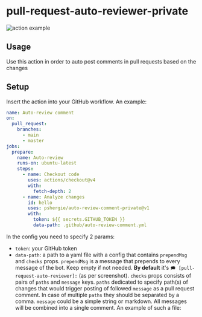 # pull-request-auto-reviewer-private

![action example](https://raw.githubusercontent.com/pshergie/pull-request-auto-reviewer/main/img/example.jpg)

## Usage

Use this action in order to auto post comments in pull requests based on the changes

## Setup

Insert the action into your GitHub workflow. An example:

```yml
name: Auto-review comment
on:
  pull_request:
    branches:
      - main
      - master
jobs:
  prepare:
    name: Auto-review
    runs-on: ubuntu-latest
    steps:
      - name: Checkout code
        uses: actions/checkout@v4
        with:
          fetch-depth: 2
      - name: Analyze changes
        id: hello
        uses: pshergie/auto-review-comment-private@v1
        with:
          token: ${{ secrets.GITHUB_TOKEN }}
          data-path: .github/auto-review-comment.yml
```

In the config you need to specify 2 params:

- `token`: your GitHub token
- `data-path`: a path to a yaml file with a config that contains `prependMsg` and `checks` props. `prependMsg` is a message that prepends to every message of the bot. Keep empty if not needed. **By default** it's `🗯️ [pull-request-auto-reviewer]:` (as per screenshot). `checks` props consists of pairs of `paths` and `message` keys. `paths` dedicated to specify path(s) of changes that would trigger posting of followed `message` as a pull request comment. In case of multiple `paths` they should be separated by a comma. `message` could be a simple string or markdown. All messages will be combined into a single comment. An example of such a file:
